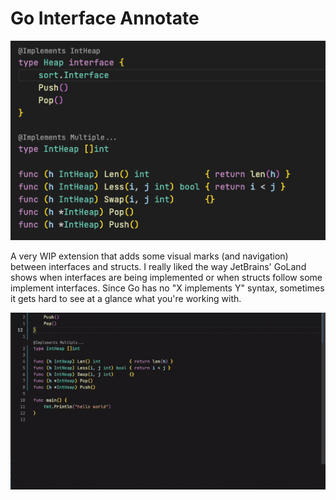 # Go Interface Annotate

![Demo](./assets/demo.png)

A very WIP extension that adds some visual marks (and navigation) between interfaces and structs.
I really liked the way JetBrains' GoLand shows when interfaces are being implemented or when structs follow some implement interfaces. Since Go has no "X implements Y" syntax, sometimes it gets hard to see at a glance what you're working with.

![Demo](./assets/demo.gif)
